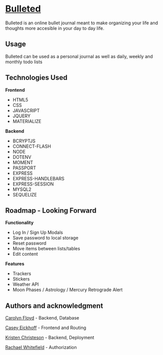# [Bulleted](https://warm-springs-94136.herokuapp.com/)
Bulleted is an online bullet journal meant to make organizing your life and thoughts more accesible in your day to day life.

## Usage
Bulleted can be used as a personal journal as well as daily, weekly and monthly todo lists

## Technologies Used
**Frontend**
* HTML5
* CSS
* JAVASCRIPT
* JQUERY
* MATERIALIZE

**Backend**
* BCRYPTJS
* CONNECT-FLASH
* NODE
* DOTENV
* MOMENT
* PASSPORT
* EXPRESS
* EXPRESS-HANDLEBARS
* EXPRESS-SESSION
* MYSQL2
* SEQUELIZE

## Roadmap - Looking Forward
**Functionality**
* Log In / Sign Up Modals
* Save password to local storage 
* Reset password
* Move items between lists/tables
* Edit content

**Features**
* Trackers
* Stickers
* Weather API
* Moon Phases / Astrology / Mercury Retrograde Alert

## Authors and acknowledgment
[Carolyn Floyd](https://github.com/DiabloAzul33) - Backend, Database

[Casey Eickhoff](https://github.com/caseyisonit) - Frontend and Routing

[Kristen Christeson](https://github.com/KCEliza) - Backend, Deployment

[Rachael Whitefield](https://github.com/RachaelWhitefield) -  Authorization
